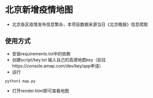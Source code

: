 # 北京新增疫情地图
- 北京各区疫情发布信息繁杂，本项目数据来源当日《北京晚报》信息爬取

## 使用方式

- 安装requirements.txt中的依赖
- 创建script/key.txt 输入自己的高德地图key（前往https://console.amap.com/dev/key/app申请）
- 运行

```shell
python3 map.py
```

- 打开render.html即可查看地图

